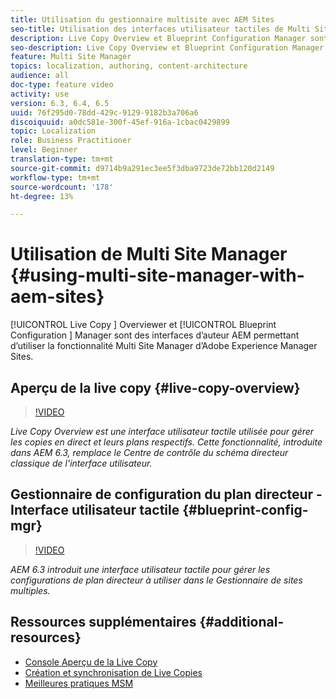```yaml
---
title: Utilisation du gestionnaire multisite avec AEM Sites
seo-title: Utilisation des interfaces utilisateur tactiles de Multi Site Manager avec Adobe Experience Manager
description: Live Copy Overview et Blueprint Configuration Manager sont des interfaces d’interface utilisateur tactile activées pour travailler avec Multi Site Manager.
seo-description: Live Copy Overview et Blueprint Configuration Manager sont des interfaces d’interface utilisateur tactile activées pour travailler avec Multi Site Manager avec Adobe Experience Manager.
feature: Multi Site Manager
topics: localization, authoring, content-architecture
audience: all
doc-type: feature video
activity: use
version: 6.3, 6.4, 6.5
uuid: 76f295d0-78dd-429c-9129-9182b3a706a6
discoiquuid: a0dc581e-300f-45ef-916a-1cbac0429899
topic: Localization
role: Business Practitioner
level: Beginner
translation-type: tm+mt
source-git-commit: d9714b9a291ec3ee5f3dba9723de72bb120d2149
workflow-type: tm+mt
source-wordcount: '178'
ht-degree: 13%

---
```



# Utilisation de Multi Site Manager {#using-multi-site-manager-with-aem-sites}

[!UICONTROL Live Copy ] Overviewer et  [!UICONTROL Blueprint Configuration ] Manager sont des interfaces d’auteur AEM permettant d’utiliser la fonctionnalité Multi Site Manager d’Adobe Experience Manager Sites.

## Aperçu de la live copy {#live-copy-overview}

>[!VIDEO](https://video.tv.adobe.com/v/17054/?quality=9&learn=on)

*Live Copy Overview est une interface utilisateur tactile utilisée pour gérer les copies en direct et leurs plans respectifs. Cette fonctionnalité, introduite dans AEM 6.3, remplace le Centre de contrôle du schéma directeur classique de l&#39;interface utilisateur.*

## Gestionnaire de configuration du plan directeur - Interface utilisateur tactile {#blueprint-config-mgr}

>[!VIDEO](https://video.tv.adobe.com/v/17056/?quality=9&learn=on)

*AEM 6.3 introduit une interface utilisateur tactile pour gérer les configurations de plan directeur à utiliser dans le Gestionnaire de sites multiples.*

## Ressources supplémentaires {#additional-resources}

* [Console Aperçu de la Live Copy](https://helpx.adobe.com/experience-manager/6-5/sites/administering/using/msm-livecopy-overview.html)
* [Création et synchronisation de Live Copies](https://helpx.adobe.com/experience-manager/6-5/sites/administering/using/msm-livecopy.html)
* [Meilleures pratiques MSM](https://helpx.adobe.com/experience-manager/6-5/sites/administering/using/msm-best-practices.html)

